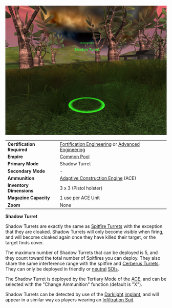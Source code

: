 ![](../images/ShadowTurret.jpg "ShadowTurret.jpg")

|                            |                                                                                                                                                  |
| -------------------------- | ------------------------------------------------------------------------------------------------------------------------------------------------ |
| **Certification Required** | [Fortification Engineering](../certifications/Fortification_Engineering.md) or [Advanced Engineering](../certifications/Advanced_Engineering.md) |
| **Empire**                 | [Common Pool](../terminology/Common_Pool.md)                                                                                                     |
| **Primary Mode**           | Shadow Turret                                                                                                                                    |
| **Secondary Mode**         | \-                                                                                                                                               |
| **Ammunition**             | [Adaptive Construction Engine](Adaptive_Construction_Engine.md) (ACE)                                                                            |
| **Inventory Dimensions**   | 3 x 3 (Pistol holster)                                                                                                                           |
| **Magazine Capacity**      | 1 use per ACE Unit                                                                                                                               |
| **Zoom**                   | None                                                                                                                                             |

**Shadow Turret**

Shadow Turrets are exactly the same as
[Spitfire Turrets](Adaptive_Construction_Engine.md#Spitfire_Turret) with the
exception that they are cloaked. Shadow Turrets will only become visible when
firing, and will become cloaked again once they have killed their target, or the
target finds cover.

The maximum number of Shadow Turrets that can be deployed is 5, and they count
toward the total number of Spitfires you can deploy. They also share the same
interference range with the spitfire and [Cerberus Turrets](Cerberus_Turret.md).
They can only be deployed in friendly or [neutral](../terminology/Neutral.md)
[SOIs](../locations/Sphere_of_Influence.md).

The Shadow Turret is deployed by the Tertiary Mode of the
[ACE](Adaptive_Construction_Engine.md), and can be selected with the "Change
Ammunition" function (default is "X").

Shadow Turrets can be detected by use of the
[Darklight](../implants/Darklight.md) [implant](../implants/Implants.md), and
will appear in a similar way as players wearing an
[Infiltration Suit](../items/Infiltration_Suit.md).


